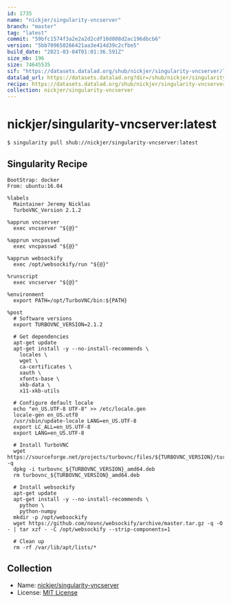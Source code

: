 ```yaml
---
id: 1735
name: "nickjer/singularity-vncserver"
branch: "master"
tag: "latest"
commit: "59bfc1574f3a2e2a2d2cdf10d808d2ac196dbcb6"
version: "5bb709650266421aa3e414d39c2cfbe5"
build_date: "2021-03-04T01:01:36.591Z"
size_mb: 196
size: 74645535
sif: "https://datasets.datalad.org/shub/nickjer/singularity-vncserver/latest/2021-03-04-59bfc157-5bb70965/5bb709650266421aa3e414d39c2cfbe5.simg"
datalad_url: https://datasets.datalad.org?dir=/shub/nickjer/singularity-vncserver/latest/2021-03-04-59bfc157-5bb70965/
recipe: https://datasets.datalad.org/shub/nickjer/singularity-vncserver/latest/2021-03-04-59bfc157-5bb70965/Singularity
collection: nickjer/singularity-vncserver
---
```


# nickjer/singularity-vncserver:latest

```bash
$ singularity pull shub://nickjer/singularity-vncserver:latest
```

## Singularity Recipe

```singularity
BootStrap: docker
From: ubuntu:16.04

%labels
  Maintainer Jeremy Nicklas
  TurboVNC_Version 2.1.2

%apprun vncserver
  exec vncserver "${@}"

%apprun vncpasswd
  exec vncpasswd "${@}"

%apprun websockify
  exec /opt/websockify/run "${@}"

%runscript
  exec vncserver "${@}"

%environment
  export PATH=/opt/TurboVNC/bin:${PATH}

%post
  # Software versions
  export TURBOVNC_VERSION=2.1.2

  # Get dependencies
  apt-get update
  apt-get install -y --no-install-recommends \
    locales \
    wget \
    ca-certificates \
    xauth \
    xfonts-base \
    xkb-data \
    x11-xkb-utils

  # Configure default locale
  echo "en_US.UTF-8 UTF-8" >> /etc/locale.gen
  locale-gen en_US.utf8
  /usr/sbin/update-locale LANG=en_US.UTF-8
  export LC_ALL=en_US.UTF-8
  export LANG=en_US.UTF-8

  # Install TurboVNC
  wget https://sourceforge.net/projects/turbovnc/files/${TURBOVNC_VERSION}/turbovnc_${TURBOVNC_VERSION}_amd64.deb -q
  dpkg -i turbovnc_${TURBOVNC_VERSION}_amd64.deb
  rm turbovnc_${TURBOVNC_VERSION}_amd64.deb

  # Install websockify
  apt-get update
  apt-get install -y --no-install-recommends \
    python \
    python-numpy
  mkdir -p /opt/websockify
  wget https://github.com/novnc/websockify/archive/master.tar.gz -q -O - | tar xzf - -C /opt/websockify --strip-components=1

  # Clean up
  rm -rf /var/lib/apt/lists/*
```

## Collection

 - Name: [nickjer/singularity-vncserver](https://github.com/nickjer/singularity-vncserver)
 - License: [MIT License](https://api.github.com/licenses/mit)

